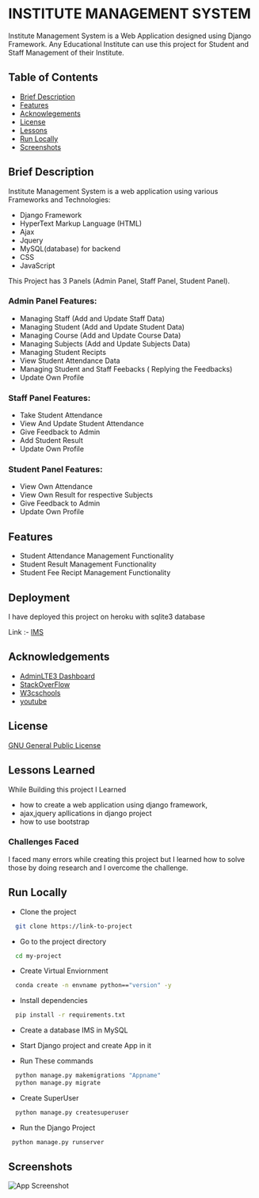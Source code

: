 
# INSTITUTE MANAGEMENT SYSTEM

Institute Management System is a Web Application designed using Django Framework.
Any Educational Institute can use this project for Student and Staff Management of their Institute. 


## Table of Contents

- [Brief Description](#BriefDescription)
- [Features](#Features)
- [Acknowlegements](#Acknowlegements)
- [License](#License)
- [Lessons](#Lessons)
- [Run Locally](#RunLocally)
- [Screenshots](#Screenshots)
## Brief Description

Institute Management System is a web application using various Frameworks and Technologies:

- Django Framework
- HyperText Markup Language (HTML)
- Ajax
- Jquery
- MySQL(database) for backend
- CSS
- JavaScript

This Project has 3 Panels (Admin Panel, Staff Panel, Student Panel).

### Admin Panel Features:
- Managing Staff (Add and Update Staff Data)
- Managing Student (Add and Update Student Data)
- Managing Course (Add and Update Course Data)
- Managing Subjects (Add and Update Subjects Data)
- Managing Student Recipts
- View Student Attendance Data
- Managing Student and Staff Feebacks ( Replying the Feedbacks)
- Update Own Profile

### Staff Panel Features:
- Take Student Attendance 
- View And Update Student Attendance
- Give Feedback to Admin 
- Add Student Result
- Update Own Profile

### Student Panel Features:
- View Own Attendance
- View Own Result for respective Subjects
- Give Feedback to Admin
- Update Own Profile



## Features

- Student Attendance Management Functionality
- Student Result Management Functionality
- Student Fee Recipt Management Functionality

## Deployment 
I have deployed this project on heroku with sqlite3 database

Link :- 
[IMS](https://institutemanagementsystem05.herokuapp.com/)


## Acknowledgements

 - [AdminLTE3 Dashboard](https://adminlte.io/themes/v3/)
 - [StackOverFlow](https://stackoverflow.com/questions/6498373/getting-started-with-python-and-django/)
 - [W3cschools](https://www.w3schools.com/jquERy/default.asp)
 - [youtube](https://www.youtube.com/)
## License

[GNU General Public License](https://www.gnu.org/licenses/gpl-3.0.en.html)


## Lessons Learned

While Building this project I Learned 
- how to create a web application using django framework,
- ajax,jquery apllications in django project
- how to use bootstrap

### Challenges Faced
I faced many errors while creating this project but I learned 
how to solve those by doing research and I overcome the challenge.


## Run Locally

- Clone the project

```bash
  git clone https://link-to-project
```

- Go to the project directory

```bash
  cd my-project
```
- Create Virtual Enviornment

```bash
  conda create -n envname python=="version" -y
```

- Install dependencies

```bash
  pip install -r requirements.txt
```

- Create a database IMS in MySQL
- Start Django project and create App in it

- Run These commands 
```bash
  python manage.py makemigrations "Appname"
  python manage.py migrate
```
- Create SuperUser
```bash
  python manage.py createsuperuser
```
- Run the Django Project

```bash
 python manage.py runserver
```


## Screenshots

![App Screenshot](https://via.placeholder.com/468x300?text=App+Screenshot+Here)




